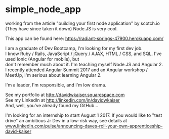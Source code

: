 # simple_node_app
working from the article "building your first node application" by scotch.io  (They have since taken it down)
Node.JS is very cool. 

This app can be found here: https://radiant-springs-47900.herokuapp.com/

I am a graduate of Dev Bootcamp, I'm looking for my first dev job.  
I know Ruby / Rails, JavaScript / jQuery / AJAX,  HTML / CSS, and SQL. I've used Ionic (Angular for mobile), but  
don't remember much about it. I'm teaching myself Node.JS and   Angular 2. I recently attended Angular Summit 2017 
and an Angular workshop / MeetUp, I'm serious about learning Angular 2. 

I'm a leader, I'm responsible, and I'm low drama.  

See my portfolio at http://davidwkaiser.squarespace.com  
See my LinkedIn at http://linkedin.com/in/davidwkaiser  
And, well, you've already found my GitHub...  

I'm looking for an internship to start August 1 2017. If you would like to "test drive" an ambitious Jr Dev in a low-risk way, see details at www.linkedin.com/pulse/announcing-daves-roll-your-own-apprenticeship-david-kaiser
